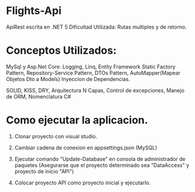 # Flights-Api
ApiRest escrita en .NET 5
Dificultad Utilizada: Rutas multiples y de retorno.
# Conceptos Utilizados: 
MySql y Asp.Net Core:
Logging,
Linq,
Entity Framework
Static Factory Pattern,
Repository-Service Pattern,
DTOs Pattern,
AutoMapper(Mapear Objetos Dto a Models)
Inyeccion de Dependencias.

SOLID,
KISS,
DRY,
Arquitectura N Capas,
Control de excepciones,
Manejo de ORM,
Nomenclatura C#

# Como ejecutar la aplicacion.

1. Clonar proyecto con visual studio.

2. Cambiar cadena de conexion en appsettings.json (MySQL)

3. Ejecutar comando "Update-Database" en consola de administrador de paquetes (Asegurarse que el proyecto determinado sea "DataAccess" y proyecto de inicio "API")

4. Colocar proyecto API como proyecto inicial y ejecutarlo.
